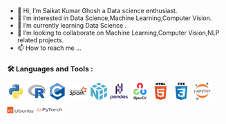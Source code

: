 - 👋 Hi, I’m Saikat Kumar Ghosh a Data science enthusiast.
- 👀 I’m interested in Data Science,Machine Learning,Computer Vision.
- 🌱 I’m currently learning Data Science .
- 💞️ I’m looking to collaborate on Machine Learning,Computer Vision,NLP related projects.
- 📫 How to reach me ...
### :hammer_and_wrench: Languages and Tools :

<div>
  <img src="https://github.com/devicons/devicon/blob/master/icons/python/python-original.svg" title="python"  width="40" height="40"/>&nbsp;
  <img src="https://github.com/devicons/devicon/blob/master/icons/r/r-original.svg" title="R" width="40" height="40"/>&nbsp;
  <img src="https://github.com/devicons/devicon/blob/master/icons/c/c-original.svg" title="C" width="40" height="40"/>&nbsp;
  <img src="https://github.com/devicons/devicon/blob/master/icons/apachespark/apachespark-original-wordmark.svg" title="spark" width="40" height="40"/>&nbsp;
  <img src="https://github.com/devicons/devicon/blob/master/icons/numpy/numpy-plain.svg" title="numpy" alt="numpy" width="40" height="40"/>&nbsp;
  <img src="https://github.com/devicons/devicon/blob/master/icons/pandas/pandas-original-wordmark.svg" title="pandas" width="40" height="40"/>&nbsp;
  <img src="https://github.com/devicons/devicon/blob/master/icons/opencv/opencv-original-wordmark.svg" title="opencv" width="40" height="40"/>&nbsp;
  <img src="https://github.com/devicons/devicon/blob/master/icons/html5/html5-original-wordmark.svg" title="html" width="40" height="40"/>&nbsp;
  <img src="https://github.com/devicons/devicon/blob/master/icons/css3/css3-original-wordmark.svg" title="css3" width="40" height="40"/>&nbsp;
  <img src="https://github.com/devicons/devicon/blob/master/icons/jupyter/jupyter-original-wordmark.svg" title="css3" width="40" height="40"/>&nbsp;
  <img src="https://github.com/devicons/devicon/blob/master/icons/ubuntu/ubuntu-original-wordmark.svg" title="css3" width="60" height="40"/>&nbsp;
  <img src="https://github.com/devicons/devicon/blob/master/icons/pytorch/pytorch-original-wordmark.svg" title="pytorch" width="60" height="40"/>&nbsp;


  
</div>

<div>
  <img src="https://komarev.com/ghpvc/?username=ghoshsaikat2024&style=flat-square&color=blue" alt=""/>
</div>


<!---
ghoshsaikat2024/ghoshsaikat2024 is a ✨ special ✨ repository because its `README.md` (this file) appears on your GitHub profile.
You can click the Preview link to take a look at your changes.
--->

